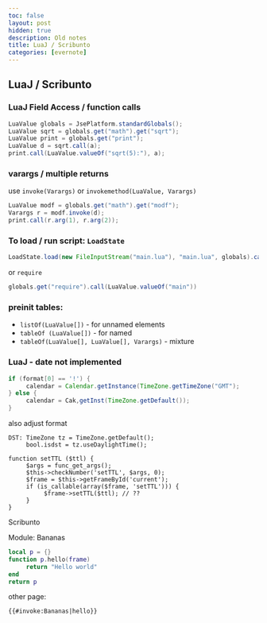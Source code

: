 ```yaml
---
toc: false
layout: post
hidden: true
description: Old notes
title: LuaJ / Scribunto
categories: [evernote]
---
```


## LuaJ / Scribunto

### LuaJ Field Access / function calls

```java
LuaValue globals = JsePlatform.standardGlobals();
LuaValue sqrt = globals.get("math").get("sqrt");
LuaValue print = globals.get("print");
LuaValue d = sqrt.call(a);
print.call(LuaValue.valueOf("sqrt(5):"), a);
```

### varargs / multiple returns
use `invoke(Varargs)` or `invokemethod(LuaValue, Varargs)`

```java
LuaValue modf = globals.get("math").get("modf");
Varargs r = modf.invoke(d);
print.call(r.arg(1), r.arg(2));
```

### To load / run script: `LoadState`
```java
LoadState.load(new FileInputStream("main.lua"), "main.lua", globals).call();
```

or `require`

```java
globals.get("require").call(LuaValue.valueOf("main"))
```

### preinit tables:

- `listOf(LuaValue[])` - for unnamed elements
- `tableOf (LuaValue[])` - for named
- `tableOf(LuaValue[], LuaValue[], Varargs)` - mixture

### LuaJ - date not implemented

```java
if (format[0] == '!') {
     calendar = Calendar.getInstance(TimeZone.getTimeZone("GMT");
} else {
     calendar = Cak,getInst(TimeZone.getDefault());
}
```

also adjust format


```
DST: TimeZone tz = TimeZone.getDefault();
     bool.isdst = tz.useDaylightTime();

function setTTL ($ttl) {
     $args = func_get_args();
     $this->checkNumber('setTTL', $args, 0);
     $frame = $this->getFrameById('current');
     if (is_callable(array($frame, 'setTTL'))) {
          $frame->setTTL($ttl); // ??
     }
}
```

Scribunto

Module: Bananas

```lua
local p = {}
function p.hello(frame)
     return "Hello world"
end
return p
```

other page:

```
{{#invoke:Bananas|hello}}
```